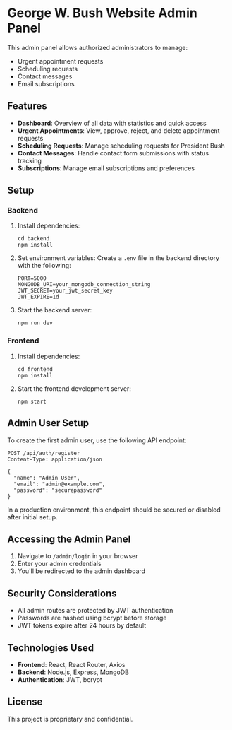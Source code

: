 # George W. Bush Website Admin Panel

This admin panel allows authorized administrators to manage:
- Urgent appointment requests
- Scheduling requests
- Contact messages
- Email subscriptions

## Features

- **Dashboard**: Overview of all data with statistics and quick access
- **Urgent Appointments**: View, approve, reject, and delete appointment requests
- **Scheduling Requests**: Manage scheduling requests for President Bush
- **Contact Messages**: Handle contact form submissions with status tracking
- **Subscriptions**: Manage email subscriptions and preferences

## Setup

### Backend
1. Install dependencies:
   ```
   cd backend
   npm install
   ```

2. Set environment variables:
   Create a `.env` file in the backend directory with the following:
   ```
   PORT=5000
   MONGODB_URI=your_mongodb_connection_string
   JWT_SECRET=your_jwt_secret_key
   JWT_EXPIRE=1d
   ```

3. Start the backend server:
   ```
   npm run dev
   ```

### Frontend
1. Install dependencies:
   ```
   cd frontend
   npm install
   ```

2. Start the frontend development server:
   ```
   npm start
   ```

## Admin User Setup

To create the first admin user, use the following API endpoint:

```
POST /api/auth/register
Content-Type: application/json

{
  "name": "Admin User",
  "email": "admin@example.com",
  "password": "securepassword"
}
```

In a production environment, this endpoint should be secured or disabled after initial setup.

## Accessing the Admin Panel

1. Navigate to `/admin/login` in your browser
2. Enter your admin credentials
3. You'll be redirected to the admin dashboard

## Security Considerations

- All admin routes are protected by JWT authentication
- Passwords are hashed using bcrypt before storage
- JWT tokens expire after 24 hours by default

## Technologies Used

- **Frontend**: React, React Router, Axios
- **Backend**: Node.js, Express, MongoDB
- **Authentication**: JWT, bcrypt

## License

This project is proprietary and confidential. 